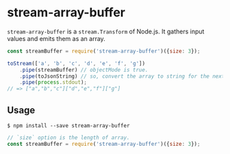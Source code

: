 # stream-array-buffer

`stream-array-buffer` is a `stream.Transform` of Node.js.
It gathers input values and emits them as an array.

```javascript
const streamBuffer = require('stream-array-buffer')({size: 3});

toStream(['a', 'b', 'c', 'd', 'e', 'f', 'g'])
    .pipe(streamBuffer) // objectMode is true.
    .pipe(toJsonString) // so, convert the array to string for the next task. 
    .pipe(process.stdout);
// => ["a","b","c"]["d","e","f"]["g"]
```

## Usage

```console
$ npm install --save stream-array-buffer
```

```javascript
// `size` option is the length of array.
const streamBuffer = require('stream-array-buffer')({size: 3});
```